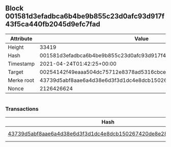 ## Block 001581d3efadbca6b4be9b855c23d0afc93d917f43f5ca440fb2045d9efc7fad

Attribute | Value
--- | ---
Height | 33419
Hash | 001581d3efadbca6b4be9b855c23d0afc93d917f43f5ca440fb2045d9efc7fad
Timestamp | 2021-04-24T01:42:25+00:00
Target | 00254142f49eaaa504dc75712e8378ad5316cbcead634704b3734b6271167cc4
Merke root | 43739d5abf8aae6a4d38e6d3f3d1dc4e8dcb150267420de8e28692c21054fa21
Nonce | 2126426624

```

```

### Transactions

Hash | Amount
--- | ---
[43739d5abf8aae6a4d38e6d3f3d1dc4e8dcb150267420de8e28692c21054fa21](43739d5abf8aae6a4d38e6d3f3d1dc4e8dcb150267420de8e28692c21054fa21.md) | 10.00000000 SKEPTI 
